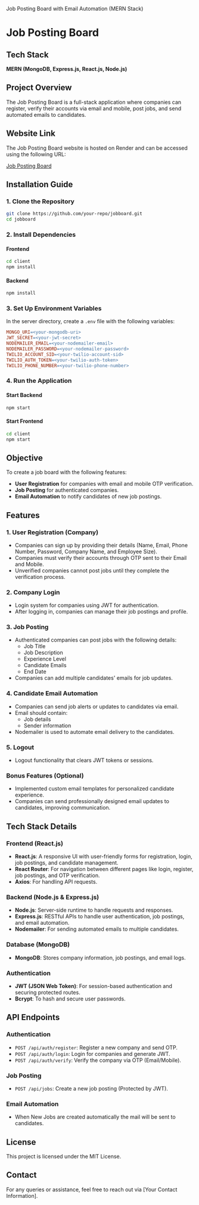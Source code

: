 Job Posting Board with Email Automation (MERN Stack)
# Job Posting Board

## Tech Stack
**MERN (MongoDB, Express.js, React.js, Node.js)**

## Project Overview
The Job Posting Board is a full-stack application where companies can register, verify their accounts via email and mobile, post jobs, and send automated emails to candidates. 

## Website Link

The Job Posting Board website is hosted on Render and can be accessed using the following URL:

[Job Posting Board](https://cuvette-job-posting-board.onrender.com)

## Installation Guide

### 1. Clone the Repository

```bash
git clone https://github.com/your-repo/jobboard.git
cd jobboard
```

### 2. Install Dependencies

#### Frontend

```bash
cd client
npm install
```

#### Backend

```bash
npm install
```

### 3. Set Up Environment Variables
In the server directory, create a `.env` file with the following variables:

```makefile
MONGO_URI=<your-mongodb-uri>
JWT_SECRET=<your-jwt-secret>
NODEMAILER_EMAIL=<your-nodemailer-email>
NODEMAILER_PASSWORD=<your-nodemailer-password>
TWILIO_ACCOUNT_SID=<your-twilio-account-sid>
TWILIO_AUTH_TOKEN=<your-twilio-auth-token>
TWILIO_PHONE_NUMBER=<your-twilio-phone-number>
```

### 4. Run the Application

#### Start Backend

```bash
npm start
```

#### Start Frontend

```bash
cd client
npm start
```

## Objective
To create a job board with the following features:

- **User Registration** for companies with email and mobile OTP verification.
- **Job Posting** for authenticated companies.
- **Email Automation** to notify candidates of new job postings.

## Features

### 1. User Registration (Company)
- Companies can sign up by providing their details (Name, Email, Phone Number, Password, Company Name, and Employee Size).
- Companies must verify their accounts through OTP sent to their Email and Mobile.
- Unverified companies cannot post jobs until they complete the verification process.

### 2. Company Login
- Login system for companies using JWT for authentication.
- After logging in, companies can manage their job postings and profile.

### 3. Job Posting
- Authenticated companies can post jobs with the following details:
    - Job Title
    - Job Description
    - Experience Level
    - Candidate Emails
    - End Date
- Companies can add multiple candidates' emails for job updates.

### 4. Candidate Email Automation
- Companies can send job alerts or updates to candidates via email.
- Email should contain:
    - Job details
    - Sender information
- Nodemailer is used to automate email delivery to the candidates.

### 5. Logout
- Logout functionality that clears JWT tokens or sessions.

### Bonus Features (Optional)
- Implemented custom email templates for personalized candidate experience.
- Companies can send professionally designed email updates to candidates, improving communication.

## Tech Stack Details

### Frontend (React.js)
- **React.js**: A responsive UI with user-friendly forms for registration, login, job postings, and candidate management.
- **React Router**: For navigation between different pages like login, register, job postings, and OTP verification.
- **Axios**: For handling API requests.

### Backend (Node.js & Express.js)
- **Node.js**: Server-side runtime to handle requests and responses.
- **Express.js**: RESTful APIs to handle user authentication, job postings, and email automation.
- **Nodemailer**: For sending automated emails to multiple candidates.

### Database (MongoDB)
- **MongoDB**: Stores company information, job postings, and email logs.

### Authentication
- **JWT (JSON Web Token)**: For session-based authentication and securing protected routes.
- **Bcrypt**: To hash and secure user passwords.


## API Endpoints

### Authentication
- `POST /api/auth/register`: Register a new company and send OTP.
- `POST /api/auth/login`: Login for companies and generate JWT.
- `POST /api/auth/verify`: Verify the company via OTP (Email/Mobile).

### Job Posting
- `POST /api/jobs`: Create a new job posting (Protected by JWT).

### Email Automation
- When New Jobs are created automatically the mail will be sent to candidates.

## License
This project is licensed under the MIT License.

## Contact
For any queries or assistance, feel free to reach out via [Your Contact Information].